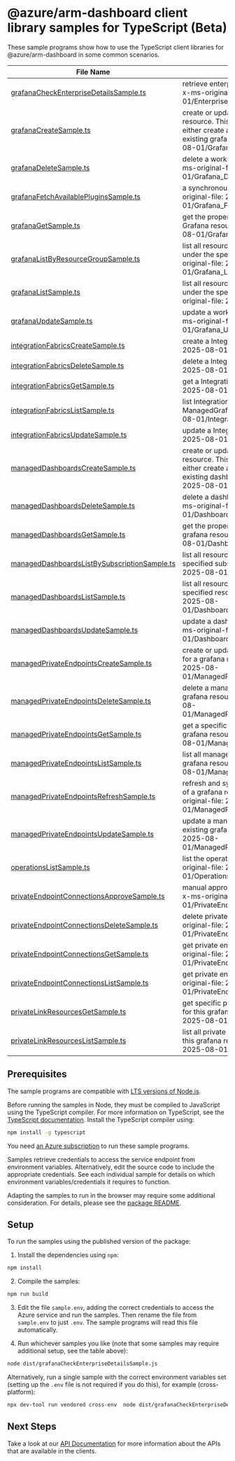 # @azure/arm-dashboard client library samples for TypeScript (Beta)

These sample programs show how to use the TypeScript client libraries for @azure/arm-dashboard in some common scenarios.

| **File Name**                                                                             | **Description**                                                                                                                                                                                                    |
| ----------------------------------------------------------------------------------------- | ------------------------------------------------------------------------------------------------------------------------------------------------------------------------------------------------------------------ |
| [grafanaCheckEnterpriseDetailsSample.ts][grafanacheckenterprisedetailssample]             | retrieve enterprise add-on details information x-ms-original-file: 2025-08-01/EnterpriseDetails_Post.json                                                                                                  |
| [grafanaCreateSample.ts][grafanacreatesample]                                             | create or update a workspace for Grafana resource. This API is idempotent, so user can either create a new grafana or update an existing grafana. x-ms-original-file: 2025-08-01/Grafana_Create.json       |
| [grafanaDeleteSample.ts][grafanadeletesample]                                             | delete a workspace for Grafana resource. x-ms-original-file: 2025-08-01/Grafana_Delete.json                                                                                                                |
| [grafanaFetchAvailablePluginsSample.ts][grafanafetchavailablepluginssample]               | a synchronous resource action. x-ms-original-file: 2025-08-01/Grafana_FetchAvailablePlugins.json                                                                                                           |
| [grafanaGetSample.ts][grafanagetsample]                                                   | get the properties of a specific workspace for Grafana resource. x-ms-original-file: 2025-08-01/Grafana_Get.json                                                                                           |
| [grafanaListByResourceGroupSample.ts][grafanalistbyresourcegroupsample]                   | list all resources of workspaces for Grafana under the specified resource group. x-ms-original-file: 2025-08-01/Grafana_ListByResourceGroup.json                                                           |
| [grafanaListSample.ts][grafanalistsample]                                                 | list all resources of workspaces for Grafana under the specified subscription. x-ms-original-file: 2025-08-01/Grafana_List.json                                                                            |
| [grafanaUpdateSample.ts][grafanaupdatesample]                                             | update a workspace for Grafana resource. x-ms-original-file: 2025-08-01/Grafana_Update.json                                                                                                                |
| [integrationFabricsCreateSample.ts][integrationfabricscreatesample]                       | create a IntegrationFabric x-ms-original-file: 2025-08-01/IntegrationFabrics_Create.json                                                                                                                   |
| [integrationFabricsDeleteSample.ts][integrationfabricsdeletesample]                       | delete a IntegrationFabric x-ms-original-file: 2025-08-01/IntegrationFabrics_Delete.json                                                                                                                   |
| [integrationFabricsGetSample.ts][integrationfabricsgetsample]                             | get a IntegrationFabric x-ms-original-file: 2025-08-01/IntegrationFabrics_Get.json                                                                                                                         |
| [integrationFabricsListSample.ts][integrationfabricslistsample]                           | list IntegrationFabric resources by ManagedGrafana x-ms-original-file: 2025-08-01/IntegrationFabrics_List.json                                                                                             |
| [integrationFabricsUpdateSample.ts][integrationfabricsupdatesample]                       | update a IntegrationFabric x-ms-original-file: 2025-08-01/IntegrationFabrics_Update.json                                                                                                                   |
| [managedDashboardsCreateSample.ts][manageddashboardscreatesample]                         | create or update a dashboard for grafana resource. This API is idempotent, so user can either create a new dashboard or update an existing dashboard. x-ms-original-file: 2025-08-01/Dashboard_Create.json |
| [managedDashboardsDeleteSample.ts][manageddashboardsdeletesample]                         | delete a dashboard for Grafana resource. x-ms-original-file: 2025-08-01/Dashboard_Delete.json                                                                                                              |
| [managedDashboardsGetSample.ts][manageddashboardsgetsample]                               | get the properties of a specific dashboard for grafana resource. x-ms-original-file: 2025-08-01/Dashboard_Get.json                                                                                         |
| [managedDashboardsListBySubscriptionSample.ts][manageddashboardslistbysubscriptionsample] | list all resources of dashboards under the specified subscription. x-ms-original-file: 2025-08-01/Dashboard_List.json                                                                                      |
| [managedDashboardsListSample.ts][manageddashboardslistsample]                             | list all resources of dashboards under the specified resource group. x-ms-original-file: 2025-08-01/Dashboard_ListByResourceGroup.json                                                                     |
| [managedDashboardsUpdateSample.ts][manageddashboardsupdatesample]                         | update a dashboard for Grafana resource. x-ms-original-file: 2025-08-01/Dashboard_Update.json                                                                                                              |
| [managedPrivateEndpointsCreateSample.ts][managedprivateendpointscreatesample]             | create or update a managed private endpoint for a grafana resource. x-ms-original-file: 2025-08-01/ManagedPrivateEndpoints_Create.json                                                                     |
| [managedPrivateEndpointsDeleteSample.ts][managedprivateendpointsdeletesample]             | delete a managed private endpoint for a grafana resource. x-ms-original-file: 2025-08-01/ManagedPrivateEndpoints_Delete.json                                                                               |
| [managedPrivateEndpointsGetSample.ts][managedprivateendpointsgetsample]                   | get a specific managed private endpoint of a grafana resource. x-ms-original-file: 2025-08-01/ManagedPrivateEndpoints_Get.json                                                                             |
| [managedPrivateEndpointsListSample.ts][managedprivateendpointslistsample]                 | list all managed private endpoints of a grafana resource. x-ms-original-file: 2025-08-01/ManagedPrivateEndpoints_List.json                                                                                 |
| [managedPrivateEndpointsRefreshSample.ts][managedprivateendpointsrefreshsample]           | refresh and sync managed private endpoints of a grafana resource to latest state. x-ms-original-file: 2025-08-01/ManagedPrivateEndpoints_Refresh.json                                                      |
| [managedPrivateEndpointsUpdateSample.ts][managedprivateendpointsupdatesample]             | update a managed private endpoint for an existing grafana resource. x-ms-original-file: 2025-08-01/ManagedPrivateEndpoints_Patch.json                                                                      |
| [operationsListSample.ts][operationslistsample]                                           | list the operations for the provider x-ms-original-file: 2025-08-01/Operations_List.json                                                                                                                   |
| [privateEndpointConnectionsApproveSample.ts][privateendpointconnectionsapprovesample]     | manual approve private endpoint connection x-ms-original-file: 2025-08-01/PrivateEndpointConnections_Approve.json                                                                                          |
| [privateEndpointConnectionsDeleteSample.ts][privateendpointconnectionsdeletesample]       | delete private endpoint connection x-ms-original-file: 2025-08-01/PrivateEndpointConnections_Delete.json                                                                                                   |
| [privateEndpointConnectionsGetSample.ts][privateendpointconnectionsgetsample]             | get private endpoint connections. x-ms-original-file: 2025-08-01/PrivateEndpointConnections_Get.json                                                                                                       |
| [privateEndpointConnectionsListSample.ts][privateendpointconnectionslistsample]           | get private endpoint connection x-ms-original-file: 2025-08-01/PrivateEndpointConnections_List.json                                                                                                        |
| [privateLinkResourcesGetSample.ts][privatelinkresourcesgetsample]                         | get specific private link resource information for this grafana resource x-ms-original-file: 2025-08-01/PrivateLinkResources_Get.json                                                                      |
| [privateLinkResourcesListSample.ts][privatelinkresourceslistsample]                       | list all private link resources information for this grafana resource x-ms-original-file: 2025-08-01/PrivateLinkResources_List.json                                                                        |

## Prerequisites

The sample programs are compatible with [LTS versions of Node.js](https://github.com/nodejs/release#release-schedule).

Before running the samples in Node, they must be compiled to JavaScript using the TypeScript compiler. For more information on TypeScript, see the [TypeScript documentation][typescript]. Install the TypeScript compiler using:

```bash
npm install -g typescript
```

You need [an Azure subscription][freesub] to run these sample programs.

Samples retrieve credentials to access the service endpoint from environment variables. Alternatively, edit the source code to include the appropriate credentials. See each individual sample for details on which environment variables/credentials it requires to function.

Adapting the samples to run in the browser may require some additional consideration. For details, please see the [package README][package].

## Setup

To run the samples using the published version of the package:

1. Install the dependencies using `npm`:

```bash
npm install
```

2. Compile the samples:

```bash
npm run build
```

3. Edit the file `sample.env`, adding the correct credentials to access the Azure service and run the samples. Then rename the file from `sample.env` to just `.env`. The sample programs will read this file automatically.

4. Run whichever samples you like (note that some samples may require additional setup, see the table above):

```bash
node dist/grafanaCheckEnterpriseDetailsSample.js
```

Alternatively, run a single sample with the correct environment variables set (setting up the `.env` file is not required if you do this), for example (cross-platform):

```bash
npx dev-tool run vendored cross-env  node dist/grafanaCheckEnterpriseDetailsSample.js
```

## Next Steps

Take a look at our [API Documentation][apiref] for more information about the APIs that are available in the clients.

[grafanacheckenterprisedetailssample]: https://github.com/Azure/azure-sdk-for-js/blob/main/sdk/dashboard/arm-dashboard/samples/v2/typescript/src/grafanaCheckEnterpriseDetailsSample.ts
[grafanacreatesample]: https://github.com/Azure/azure-sdk-for-js/blob/main/sdk/dashboard/arm-dashboard/samples/v2/typescript/src/grafanaCreateSample.ts
[grafanadeletesample]: https://github.com/Azure/azure-sdk-for-js/blob/main/sdk/dashboard/arm-dashboard/samples/v2/typescript/src/grafanaDeleteSample.ts
[grafanafetchavailablepluginssample]: https://github.com/Azure/azure-sdk-for-js/blob/main/sdk/dashboard/arm-dashboard/samples/v2/typescript/src/grafanaFetchAvailablePluginsSample.ts
[grafanagetsample]: https://github.com/Azure/azure-sdk-for-js/blob/main/sdk/dashboard/arm-dashboard/samples/v2/typescript/src/grafanaGetSample.ts
[grafanalistbyresourcegroupsample]: https://github.com/Azure/azure-sdk-for-js/blob/main/sdk/dashboard/arm-dashboard/samples/v2/typescript/src/grafanaListByResourceGroupSample.ts
[grafanalistsample]: https://github.com/Azure/azure-sdk-for-js/blob/main/sdk/dashboard/arm-dashboard/samples/v2/typescript/src/grafanaListSample.ts
[grafanaupdatesample]: https://github.com/Azure/azure-sdk-for-js/blob/main/sdk/dashboard/arm-dashboard/samples/v2/typescript/src/grafanaUpdateSample.ts
[integrationfabricscreatesample]: https://github.com/Azure/azure-sdk-for-js/blob/main/sdk/dashboard/arm-dashboard/samples/v2/typescript/src/integrationFabricsCreateSample.ts
[integrationfabricsdeletesample]: https://github.com/Azure/azure-sdk-for-js/blob/main/sdk/dashboard/arm-dashboard/samples/v2/typescript/src/integrationFabricsDeleteSample.ts
[integrationfabricsgetsample]: https://github.com/Azure/azure-sdk-for-js/blob/main/sdk/dashboard/arm-dashboard/samples/v2/typescript/src/integrationFabricsGetSample.ts
[integrationfabricslistsample]: https://github.com/Azure/azure-sdk-for-js/blob/main/sdk/dashboard/arm-dashboard/samples/v2/typescript/src/integrationFabricsListSample.ts
[integrationfabricsupdatesample]: https://github.com/Azure/azure-sdk-for-js/blob/main/sdk/dashboard/arm-dashboard/samples/v2/typescript/src/integrationFabricsUpdateSample.ts
[manageddashboardscreatesample]: https://github.com/Azure/azure-sdk-for-js/blob/main/sdk/dashboard/arm-dashboard/samples/v2/typescript/src/managedDashboardsCreateSample.ts
[manageddashboardsdeletesample]: https://github.com/Azure/azure-sdk-for-js/blob/main/sdk/dashboard/arm-dashboard/samples/v2/typescript/src/managedDashboardsDeleteSample.ts
[manageddashboardsgetsample]: https://github.com/Azure/azure-sdk-for-js/blob/main/sdk/dashboard/arm-dashboard/samples/v2/typescript/src/managedDashboardsGetSample.ts
[manageddashboardslistbysubscriptionsample]: https://github.com/Azure/azure-sdk-for-js/blob/main/sdk/dashboard/arm-dashboard/samples/v2/typescript/src/managedDashboardsListBySubscriptionSample.ts
[manageddashboardslistsample]: https://github.com/Azure/azure-sdk-for-js/blob/main/sdk/dashboard/arm-dashboard/samples/v2/typescript/src/managedDashboardsListSample.ts
[manageddashboardsupdatesample]: https://github.com/Azure/azure-sdk-for-js/blob/main/sdk/dashboard/arm-dashboard/samples/v2/typescript/src/managedDashboardsUpdateSample.ts
[managedprivateendpointscreatesample]: https://github.com/Azure/azure-sdk-for-js/blob/main/sdk/dashboard/arm-dashboard/samples/v2/typescript/src/managedPrivateEndpointsCreateSample.ts
[managedprivateendpointsdeletesample]: https://github.com/Azure/azure-sdk-for-js/blob/main/sdk/dashboard/arm-dashboard/samples/v2/typescript/src/managedPrivateEndpointsDeleteSample.ts
[managedprivateendpointsgetsample]: https://github.com/Azure/azure-sdk-for-js/blob/main/sdk/dashboard/arm-dashboard/samples/v2/typescript/src/managedPrivateEndpointsGetSample.ts
[managedprivateendpointslistsample]: https://github.com/Azure/azure-sdk-for-js/blob/main/sdk/dashboard/arm-dashboard/samples/v2/typescript/src/managedPrivateEndpointsListSample.ts
[managedprivateendpointsrefreshsample]: https://github.com/Azure/azure-sdk-for-js/blob/main/sdk/dashboard/arm-dashboard/samples/v2/typescript/src/managedPrivateEndpointsRefreshSample.ts
[managedprivateendpointsupdatesample]: https://github.com/Azure/azure-sdk-for-js/blob/main/sdk/dashboard/arm-dashboard/samples/v2/typescript/src/managedPrivateEndpointsUpdateSample.ts
[operationslistsample]: https://github.com/Azure/azure-sdk-for-js/blob/main/sdk/dashboard/arm-dashboard/samples/v2/typescript/src/operationsListSample.ts
[privateendpointconnectionsapprovesample]: https://github.com/Azure/azure-sdk-for-js/blob/main/sdk/dashboard/arm-dashboard/samples/v2/typescript/src/privateEndpointConnectionsApproveSample.ts
[privateendpointconnectionsdeletesample]: https://github.com/Azure/azure-sdk-for-js/blob/main/sdk/dashboard/arm-dashboard/samples/v2/typescript/src/privateEndpointConnectionsDeleteSample.ts
[privateendpointconnectionsgetsample]: https://github.com/Azure/azure-sdk-for-js/blob/main/sdk/dashboard/arm-dashboard/samples/v2/typescript/src/privateEndpointConnectionsGetSample.ts
[privateendpointconnectionslistsample]: https://github.com/Azure/azure-sdk-for-js/blob/main/sdk/dashboard/arm-dashboard/samples/v2/typescript/src/privateEndpointConnectionsListSample.ts
[privatelinkresourcesgetsample]: https://github.com/Azure/azure-sdk-for-js/blob/main/sdk/dashboard/arm-dashboard/samples/v2/typescript/src/privateLinkResourcesGetSample.ts
[privatelinkresourceslistsample]: https://github.com/Azure/azure-sdk-for-js/blob/main/sdk/dashboard/arm-dashboard/samples/v2/typescript/src/privateLinkResourcesListSample.ts
[apiref]: https://learn.microsoft.com/javascript/api/@azure/arm-dashboard?view=azure-node-preview
[freesub]: https://azure.microsoft.com/free/
[package]: https://github.com/Azure/azure-sdk-for-js/tree/main/sdk/dashboard/arm-dashboard/README.md
[typescript]: https://www.typescriptlang.org/docs/home.html
